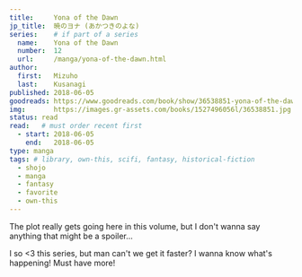 ```yaml
---
title:     Yona of the Dawn
jp_title:  暁のヨナ (あかつきのよな)
series:    # if part of a series
  name:    Yona of the Dawn
  number:  12
  url:     /manga/yona-of-the-dawn.html
author: 
  first:   Mizuho 
  last:    Kusanagi
published: 2018-06-05 
goodreads: https://www.goodreads.com/book/show/36538851-yona-of-the-dawn-vol-12
img:       https://images.gr-assets.com/books/1527496056l/36538851.jpg
status: read
read:   # must order recent first
  - start: 2018-06-05 
    end:   2018-06-05
type: manga
tags: # library, own-this, scifi, fantasy, historical-fiction
  - shojo
  - manga
  - fantasy
  - favorite
  - own-this
---
```


The plot really gets going here in this volume, but I don't wanna say anything that might be a spoiler...

I so <3 this series, but man can't we get it faster? I wanna know what's happening! Must have more!